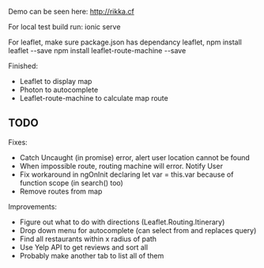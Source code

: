 Demo can be seen here:
http://rikka.cf

For local test build run:
ionic serve

For leaflet, make sure package.json has dependancy leaflet,
npm install leaflet --save
npm install leaflet-route-machine --save

Finished:
- Leaflet to display map
- Photon to autocomplete 
- Leaflet-route-machine to calculate map route


TODO
---------------------------------------------
Fixes:
- Catch Uncaught (in promise) error, alert user location cannot be found
- When impossible route, routing machine will error. Notify User
- Fix workaround in ngOnInit declaring let var = this.var because of
  function scope (in search() too)
- Remove routes from map

Improvements:
- Figure out what to do with directions (Leaflet.Routing.Itinerary)
- Drop down menu for autocomplete (can select from and replaces query)
- Find all restaurants within x radius of path
- Use Yelp API to get reviews and sort all
- Probably make another tab to list all of them

